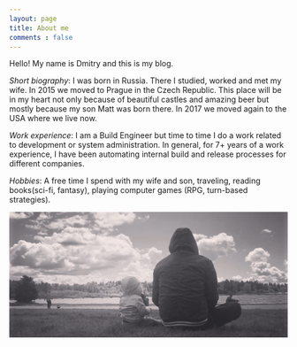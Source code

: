 ```yaml
---
layout: page
title: About me
comments : false
---
```


Hello! My name is Dmitry and this is my blog. 

*Short biography*: I was born in Russia. There I studied, worked and met my wife. In 2015 we moved to Prague in the Czech Republic. This place will be in my heart not only because of beautiful castles and amazing beer but mostly because my son Matt was born there.
In 2017 we moved again to the USA where we live now.

*Work experience*: I am a Build Engineer but time to time I do a work related to development or system administration. In general, for 7+ years of a work experience, I have been automating internal build and release processes for different companies. 

*Hobbies*: A free time I spend with my wife and son, traveling, reading books(sci-fi, fantasy), playing computer games (RPG, turn-based strategies).

![img](/img/father_and_son.jpg)